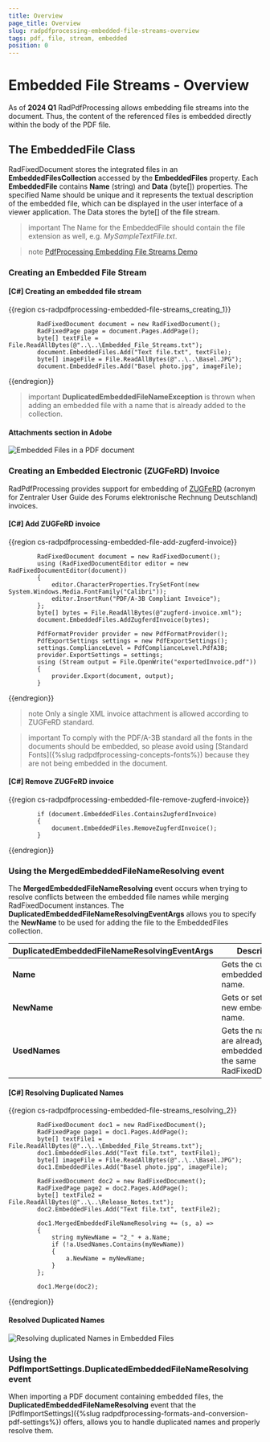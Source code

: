 ```yaml
---
title: Overview
page_title: Overview
slug: radpdfprocessing-embedded-file-streams-overview
tags: pdf, file, stream, embedded
position: 0
---
```


# Embedded File Streams - Overview

As of **2024 Q1** RadPdfProcessing allows embedding file streams into the document. Thus, the content of the referenced files is embedded directly within the body of the PDF file.

## The EmbeddedFile Class

RadFixedDocument stores the integrated files in an **EmbeddedFilesCollection** accessed by the **EmbeddedFiles** property. Each **EmbeddedFile** contains **Name** (string) and **Data** (byte[]) properties. The specified Name should be unique and it represents the textual description of the embedded file, which can be displayed in the user interface of a viewer application. The Data stores the byte[] of the file stream. 

>important The Name for the EmbeddedFile should contain the file extension as well, e.g. *MySampleTextFile.txt*.

>note [PdfProcessing Embedding File Streams Demo](https://demos.telerik.com/document-processing/pdfprocessing/embed_file_streams)

### Creating an Embedded File Stream
 
#### **[C#] Creating an embedded file stream**

{{region cs-radpdfprocessing-embedded-file-streams_creating_1}}

            RadFixedDocument document = new RadFixedDocument();
            RadFixedPage page = document.Pages.AddPage();
            byte[] textFile = File.ReadAllBytes(@"..\..\Embedded_File_Streams.txt");
            document.EmbeddedFiles.Add("Text file.txt", textFile);
            byte[] imageFile = File.ReadAllBytes(@"..\..\Basel.JPG");
            document.EmbeddedFiles.Add("Basel photo.jpg", imageFile);


{{endregion}}

>important **DuplicatedEmbeddedFileNameException** is thrown when adding an embedded file with a name that is already added to the collection.

#### Attachments section in Adobe 
![Embedded Files in a PDF document](images/embedded_files_0.png)

### Creating an Embedded Electronic (ZUGFeRD) Invoice

RadPdfProcessing provides support for embedding of [ZUGFeRD](https://de.wikipedia.org/wiki/ZUGFeRD) (acronym for Zentraler User Guide des Forums elektronische Rechnung Deutschland) invoices.

#### **[C#] Add ZUGFeRD invoice**

{{region cs-radpdfprocessing-embedded-file-add-zugferd-invoice}}

            RadFixedDocument document = new RadFixedDocument();
            using (RadFixedDocumentEditor editor = new RadFixedDocumentEditor(document))
            {
                editor.CharacterProperties.TrySetFont(new System.Windows.Media.FontFamily("Calibri"));
                editor.InsertRun("PDF/A-3B Compliant Invoice");
            };
            byte[] bytes = File.ReadAllBytes(@"zugferd-invoice.xml");
            document.EmbeddedFiles.AddZugferdInvoice(bytes);

            PdfFormatProvider provider = new PdfFormatProvider();
            PdfExportSettings settings = new PdfExportSettings();
            settings.ComplianceLevel = PdfComplianceLevel.PdfA3B;
            provider.ExportSettings = settings; 
            using (Stream output = File.OpenWrite("exportedInvoice.pdf"))
            { 
                provider.Export(document, output);
            }

{{endregion}}

>note Only a single XML invoice attachment is allowed according to ZUGFeRD standard.

>important To comply with the PDF/A-3B standard all the fonts in the documents should be embedded, so please avoid using [Standard Fonts]({%slug radpdfprocessing-concepts-fonts%}) because they are not being embedded in the document. 

#### **[C#] Remove ZUGFeRD invoice**

{{region cs-radpdfprocessing-embedded-file-remove-zugferd-invoice}}

            if (document.EmbeddedFiles.ContainsZugferdInvoice)
            {
                document.EmbeddedFiles.RemoveZugferdInvoice();
            }

{{endregion}}

### Using the MergedEmbeddedFileNameResolving event

The **MergedEmbeddedFileNameResolving** event occurs when trying to resolve conflicts between the embedded file names while merging RadFixedDocument instances. The **DuplicatedEmbeddedFileNameResolvingEventArgs** allows you to specify the **NewName** to be used for adding the file to the EmbeddedFiles collection.

|**DuplicatedEmbeddedFileNameResolvingEventArgs**|**Description**|
|----|----|
|**Name**|Gets the current embedded file name.|
|**NewName**|Gets or sets the new embedded file name.|
|**UsedNames**|Gets the names that are already used for embedded files in the same RadFixedDocument.|

#### **[C#] Resolving Duplicated Names**

{{region cs-radpdfprocessing-embedded-file-streams_resolving_2}}

            RadFixedDocument doc1 = new RadFixedDocument();
            RadFixedPage page1 = doc1.Pages.AddPage();          
            byte[] textFile1 = File.ReadAllBytes(@"..\..\Embedded_File_Streams.txt");
            doc1.EmbeddedFiles.Add("Text file.txt", textFile1); 
            byte[] imageFile = File.ReadAllBytes(@"..\..\Basel.JPG");
            doc1.EmbeddedFiles.Add("Basel photo.jpg", imageFile);

            RadFixedDocument doc2 = new RadFixedDocument();
            RadFixedPage page2 = doc2.Pages.AddPage();           
            byte[] textFile2 = File.ReadAllBytes(@"..\..\Release_Notes.txt");
            doc2.EmbeddedFiles.Add("Text file.txt", textFile2);

            doc1.MergedEmbeddedFileNameResolving += (s, a) =>
            {
                string myNewName = "2_" + a.Name;
                if (!a.UsedNames.Contains(myNewName))
                {
                    a.NewName = myNewName;
                }
            };

            doc1.Merge(doc2);


{{endregion}}

#### Resolved Duplicated Names 
![Resolving duplicated Names in Embedded Files](images/embedded_files_1.png) 

### Using the PdfImportSettings.DuplicatedEmbeddedFileNameResolving event 

When importing a PDF document containing embedded files, the **DuplicatedEmbeddedFileNameResolving** event that the [PdfImportSettings]({%slug radpdfprocessing-formats-and-conversion-pdf-settings%}) offers, allows you to handle duplicated names and properly resolve them.

